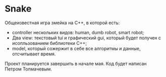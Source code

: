 # Snake
Общеизвестная игра змейка на C++, в которой есть:
<ul>
<li> controller нескольких видов: human, dumb robot, smart robot; </li>
<li> Два view: текстовый tui и графический gui, который будет получен с исопльзованием библиотеки C++; </li>
<li> model, который сожержит в себе все алгоритмы и данные, отсчитывает время. </li>
</ul>

Проект планируется завершить в начале мая. Код будет написан Петром Толмачевым.
